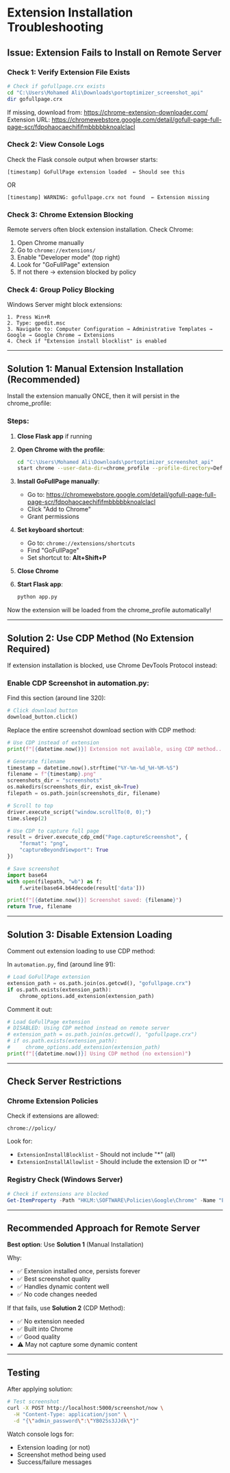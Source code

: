 # Extension Installation Troubleshooting

## Issue: Extension Fails to Install on Remote Server

### Check 1: Verify Extension File Exists

```bash
# Check if gofullpage.crx exists
cd "C:\Users\Mohamed Ali\Downloads\portoptimizer_screenshot_api"
dir gofullpage.crx
```

If missing, download from:
https://chrome-extension-downloader.com/
Extension URL: https://chromewebstore.google.com/detail/gofull-page-full-page-scr/fdpohaocaechififmbbbbbknoalclacl

### Check 2: View Console Logs

Check the Flask console output when browser starts:
```
[timestamp] GoFullPage extension loaded  ← Should see this
```

OR

```
[timestamp] WARNING: gofullpage.crx not found  ← Extension missing
```

### Check 3: Chrome Extension Blocking

Remote servers often block extension installation. Check Chrome:
1. Open Chrome manually
2. Go to `chrome://extensions/`
3. Enable "Developer mode" (top right)
4. Look for "GoFullPage" extension
5. If not there → extension blocked by policy

### Check 4: Group Policy Blocking

Windows Server might block extensions:
```
1. Press Win+R
2. Type: gpedit.msc
3. Navigate to: Computer Configuration → Administrative Templates → Google → Google Chrome → Extensions
4. Check if "Extension install blocklist" is enabled
```

---

## Solution 1: Manual Extension Installation (Recommended)

Install the extension manually ONCE, then it will persist in the chrome_profile:

### Steps:

1. **Close Flask app** if running

2. **Open Chrome with the profile**:
   ```bash
   cd "C:\Users\Mohamed Ali\Downloads\portoptimizer_screenshot_api"
   start chrome --user-data-dir=chrome_profile --profile-directory=Default
   ```

3. **Install GoFullPage manually**:
   - Go to: https://chromewebstore.google.com/detail/gofull-page-full-page-scr/fdpohaocaechififmbbbbbknoalclacl
   - Click "Add to Chrome"
   - Grant permissions

4. **Set keyboard shortcut**:
   - Go to: `chrome://extensions/shortcuts`
   - Find "GoFullPage"
   - Set shortcut to: **Alt+Shift+P**

5. **Close Chrome**

6. **Start Flask app**:
   ```bash
   python app.py
   ```

Now the extension will be loaded from the chrome_profile automatically!

---

## Solution 2: Use CDP Method (No Extension Required)

If extension installation is blocked, use Chrome DevTools Protocol instead:

### Enable CDP Screenshot in automation.py:

Find this section (around line 320):
```python
# Click download button
download_button.click()
```

Replace the entire screenshot download section with CDP method:

```python
# Use CDP instead of extension
print(f"[{datetime.now()}] Extension not available, using CDP method...")

# Generate filename
timestamp = datetime.now().strftime("%Y-%m-%d_%H-%M-%S")
filename = f"{timestamp}.png"
screenshots_dir = "screenshots"
os.makedirs(screenshots_dir, exist_ok=True)
filepath = os.path.join(screenshots_dir, filename)

# Scroll to top
driver.execute_script("window.scrollTo(0, 0);")
time.sleep(2)

# Use CDP to capture full page
result = driver.execute_cdp_cmd("Page.captureScreenshot", {
    "format": "png",
    "captureBeyondViewport": True
})

# Save screenshot
import base64
with open(filepath, "wb") as f:
    f.write(base64.b64decode(result['data']))

print(f"[{datetime.now()}] Screenshot saved: {filename}")
return True, filename
```

---

## Solution 3: Disable Extension Loading

Comment out extension loading to use CDP method:

In `automation.py`, find (around line 91):
```python
# Load GoFullPage extension
extension_path = os.path.join(os.getcwd(), "gofullpage.crx")
if os.path.exists(extension_path):
    chrome_options.add_extension(extension_path)
```

Comment it out:
```python
# Load GoFullPage extension
# DISABLED: Using CDP method instead on remote server
# extension_path = os.path.join(os.getcwd(), "gofullpage.crx")
# if os.path.exists(extension_path):
#     chrome_options.add_extension(extension_path)
print(f"[{datetime.now()}] Using CDP method (no extension)")
```

---

## Check Server Restrictions

### Chrome Extension Policies

Check if extensions are allowed:
```
chrome://policy/
```

Look for:
- `ExtensionInstallBlocklist` - Should not include "*" (all)
- `ExtensionInstallAllowlist` - Should include the extension ID or "*"

### Registry Check (Windows Server)

```powershell
# Check if extensions are blocked
Get-ItemProperty -Path "HKLM:\SOFTWARE\Policies\Google\Chrome" -Name "ExtensionInstallBlocklist" -ErrorAction SilentlyContinue
```

---

## Recommended Approach for Remote Server

**Best option**: Use **Solution 1** (Manual Installation)

Why:
- ✅ Extension installed once, persists forever
- ✅ Best screenshot quality
- ✅ Handles dynamic content well
- ✅ No code changes needed

If that fails, use **Solution 2** (CDP Method):
- ✅ No extension needed
- ✅ Built into Chrome
- ✅ Good quality
- ⚠️ May not capture some dynamic content

---

## Testing

After applying solution:

```bash
# Test screenshot
curl -X POST http://localhost:5000/screenshot/now \
  -H "Content-Type: application/json" \
  -d "{\"admin_password\":\"YB02Ss3JJdk\"}"
```

Watch console logs for:
- Extension loading (or not)
- Screenshot method being used
- Success/failure messages


